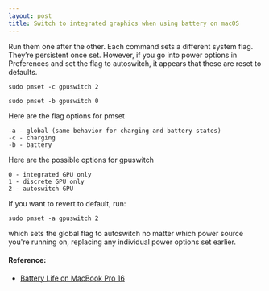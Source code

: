 ```yaml
---
layout: post
title: Switch to integrated graphics when using battery on macOS
---
```


Run them one after the other. Each command sets a different system flag. They’re persistent once set. However, if you go into power options in Preferences and set the flag to autoswitch, it appears that these are reset to defaults.

```
sudo pmset -c gpuswitch 2

sudo pmset -b gpuswitch 0
```

Here are the flag options for pmset
```
-a - global (same behavior for charging and battery states)
-c - charging
-b - battery
```

Here are the possible options for gpuswitch
```
0 - integrated GPU only
1 - discrete GPU only
2 - autoswitch GPU
```


If you want to revert to default, run:
```
sudo pmset -a gpuswitch 2
```
which sets the global flag to autoswitch no matter which power source you're running on, replacing any individual power options set earlier.


#### Reference:
* [Battery Life on MacBook Pro 16](https://forums.macrumors.com/threads/battery-life-on-macbook-pro-16.2212813/page-4?post=28055695#post-28055695)